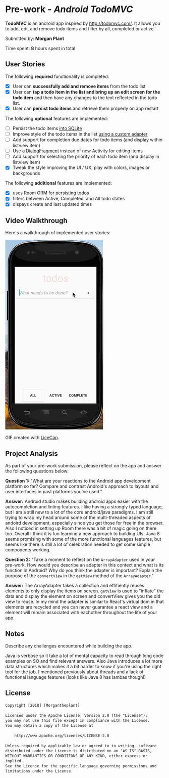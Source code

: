 # Pre-work - *Android TodoMVC*

**TodoMVC** is an android app inspired by http://todomvc.com/. It allows you to add, edit and remove todo items and filter by all, completed or active.

Submitted by: **Morgan Plant**

Time spent: **8** hours spent in total

## User Stories

The following **required** functionality is completed:

* [x] User can **successfully add and remove items** from the todo list
* [x] User can **tap a todo item in the list and bring up an edit screen for the todo item** and then have any changes to the text reflected in the todo list.
* [x] User can **persist todo items** and retrieve them properly on app restart

The following **optional** features are implemented:

* [ ] Persist the todo items [into SQLite](http://guides.codepath.com/android/Persisting-Data-to-the-Device#sqlite)
* [ ] Improve style of the todo items in the list [using a custom adapter](http://guides.codepath.com/android/Using-an-ArrayAdapter-with-ListView)
* [ ] Add support for completion due dates for todo items (and display within listview item)
* [ ] Use a [DialogFragment](http://guides.codepath.com/android/Using-DialogFragment) instead of new Activity for editing items
* [ ] Add support for selecting the priority of each todo item (and display in listview item)
* [x] Tweak the style improving the UI / UX, play with colors, images or backgrounds

The following **additional** features are implemented:
* [x] uses Room ORM for persisting todos
* [x] filters between Active, Completed, and All todo states
* [x] dispays create and last updated times

## Video Walkthrough

Here's a walkthrough of implemented user stories:

![Video Walkthrough](./android_demo.gif)

GIF created with [LiceCap](http://www.cockos.com/licecap/).

## Project Analysis

As part of your pre-work submission, please reflect on the app and answer the following questions below:

**Question 1:** "What are your reactions to the Android app development platform so far? Compare and contrast Android's approach to layouts and user interfaces in past platforms you've used."

**Answer:**
Android studio makes building android apps easier with the autocompletion and linting features. I like having a strongly typed language, but I am a still new to a lot of the core android/java paradigms. I am still trying to wrap my head around some of the multi-threaded aspects of andoird development, especially since you get those for free in the browser. Also I noticed in setting up Room there was a bit of magic going on there too. Overall I think it is fun learning a new approach to building UIs. Java 8 seems promising with some of the more functional languages features, but seems like there is still a lot of celebration needed to get some simple components working.



**Question 2:** "Take a moment to reflect on the `ArrayAdapter` used in your pre-work. How would you describe an adapter in this context and what is its function in Android? Why do you think the adapter is important? Explain the purpose of the `convertView` in the `getView` method of the `ArrayAdapter`."

**Answer:** The ArrayAdapter takes a collection and effifiently reuses elements to only display the items on screen. `getView` is used to "inflate" the data and display the element on screen and convertView gives you the old view to reuse. In my mind the adapter is similar to React's virtual dom in that elements are recycled and you can never guarantee a react view and a element will remain associated with eachother throughout the life of your app.

## Notes

Describe any challenges encountered while building the app.

Java is verbose so it take a lot of mental capacity to read through long code examples on SO and find relevant answers. Also Java introduces a lot more data structures which makes it a bit harder to know if you're using the right tool for the job. I mentioned previously about threads and a lack of functional language features (looks like Java 8 has lambas though!)

## License

    Copyright [2018] [Morgantheplant]

    Licensed under the Apache License, Version 2.0 (the "License");
    you may not use this file except in compliance with the License.
    You may obtain a copy of the License at

        http://www.apache.org/licenses/LICENSE-2.0

    Unless required by applicable law or agreed to in writing, software
    distributed under the License is distributed on an "AS IS" BASIS,
    WITHOUT WARRANTIES OR CONDITIONS OF ANY KIND, either express or implied.
    See the License for the specific language governing permissions and
    limitations under the License.
